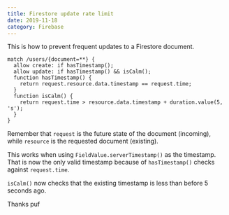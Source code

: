 ```yaml
---
title: Firestore update rate limit
date: 2019-11-18
category: Firebase
---
```


This is how to prevent frequent updates to a Firestore document.

```
match /users/{document=**} {
  allow create: if hasTimestamp();
  allow update: if hasTimestamp() && isCalm();
  function hasTimestamp() {
    return request.resource.data.timestamp == request.time;
  }
  function isCalm() {
    return request.time > resource.data.timestamp + duration.value(5, 's');
  }
}
```

Remember that `request` is the future state of the document (incoming), while `resource` is the requested document (existing).

This works when using `FieldValue.serverTimestamp()` as the timestamp. That is now the only valid timestamp because of `hasTimestamp()` checks against `request.time`.

`isCalm()` now checks that the existing timestamp is less than before 5 seconds ago.

Thanks puf

<script setup>
import Tweet from '../components/Tweet.vue'
</script>
<Tweet id="1196444467684884481"/>
